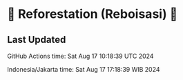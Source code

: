 
# 🌳 Reforestation (Reboisasi) 🌲

## Last Updated

GitHub Actions time: Sat Aug 17 10:18:39 UTC 2024

Indonesia/Jakarta time: Sat Aug 17 17:18:39 WIB 2024
